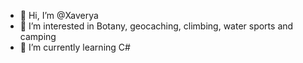 - 👋 Hi, I’m @Xaverya
- 👀 I’m interested in Botany, geocaching, climbing, water sports and camping
- 🌱 I’m currently learning C#


<!---
Xaverya/Xaverya is a ✨ special ✨ repository because its `README.md` (this file) appears on your GitHub profile.
You can click the Preview link to take a look at your changes.
--->
